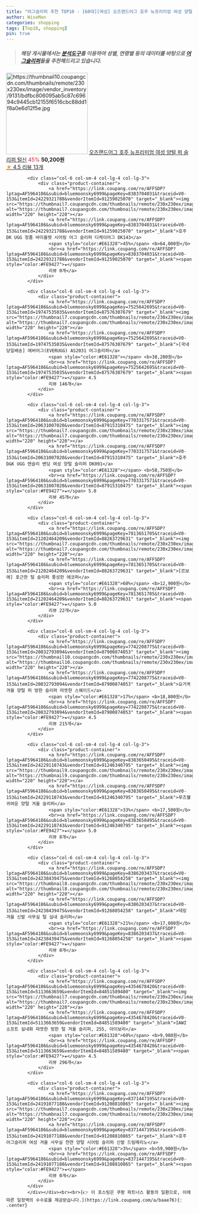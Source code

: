 ```yaml
---
title: "어그슬리퍼 추천 TOP10 - [60대][여성] 오즈랜드어그 호주 뉴프리미엄 여성 양털 퍼 슬리퍼 털신"
author: WiseMan
categories: shopping
tags: [Top10, shopping]
pin: true
---
```


> ##### 해당 게시물에서는 [**분석도구**](https://itemscout.io/)를 이용하여 **성별**, **연령별** 등의 데이터를 바탕으로 [**어그슬리퍼**](https://link.coupang.com/a/baae76)들을 추천해드리고 있습니다.
<div class="container"><div class="row">
            <div class="col-6 col-sm-4 col-lg-4 col-lg-3">
                <div class="product-container">
                    <a href="https://link.coupang.com/re/AFFSDP?lptag=AF5964186&subid=bluemoonsky6999&pageKey=6154827505&traceid=V0-153&itemId=11905878954&vendorItemId=83931823383" target="_blank"><img src="https://thumbnail10.coupangcdn.com/thumbnails/remote/230x230ex/image/vendor_inventory/9131/bdfbc806095ab5c87c69694c9445cb12155f6516cbc88dd1f8a0e6d12f5e.jpg" alt="https://thumbnail10.coupangcdn.com/thumbnails/remote/230x230ex/image/vendor_inventory/9131/bdfbc806095ab5c87c69694c9445cb12155f6516cbc88dd1f8a0e6d12f5e.jpg" width="220" height="220"></a>
                    <a href="https://link.coupang.com/re/AFFSDP?lptag=AF5964186&subid=bluemoonsky6999&pageKey=6154827505&traceid=V0-153&itemId=11905878954&vendorItemId=83931823383" target="_blank">오즈랜드어그 호주 뉴프리미엄 여성 양털 퍼 슬리퍼 털신</a>
                    <span style="color:#E61328">45%</span> <b>50,200원</b>
                    <br><a href="https://link.coupang.com/re/AFFSDP?lptag=AF5964186&subid=bluemoonsky6999&pageKey=6154827505&traceid=V0-153&itemId=11905878954&vendorItemId=83931823383" target="_blank"><span style="color:#FE9427">★</span> 4.5
                    리뷰 13개</a>
                </div>
            </div>
            
            <div class="col-6 col-sm-4 col-lg-4 col-lg-3">
                <div class="product-container">
                    <a href="https://link.coupang.com/re/AFFSDP?lptag=AF5964186&subid=bluemoonsky6999&pageKey=8383704031&traceid=V0-153&itemId=24229321788&vendorItemId=91259025070" target="_blank"><img src="https://thumbnail7.coupangcdn.com/thumbnails/remote/230x230ex/image/vendor_inventory/4fde/46393a8737c75c6d1e73084db26037c62fa816b2a996a56a057789b81c14.jpg" alt="https://thumbnail7.coupangcdn.com/thumbnails/remote/230x230ex/image/vendor_inventory/4fde/46393a8737c75c6d1e73084db26037c62fa816b2a996a56a057789b81c14.jpg" width="220" height="220"></a>
                    <a href="https://link.coupang.com/re/AFFSDP?lptag=AF5964186&subid=bluemoonsky6999&pageKey=8383704031&traceid=V0-153&itemId=24229321788&vendorItemId=91259025070" target="_blank">호주 DK UGG 정품 바이올렛 시어링 어그 슬리퍼 디케이어그 DK143</a>
                    <span style="color:#E61328">45%</span> <b>64,000원</b>
                    <br><a href="https://link.coupang.com/re/AFFSDP?lptag=AF5964186&subid=bluemoonsky6999&pageKey=8383704031&traceid=V0-153&itemId=24229321788&vendorItemId=91259025070" target="_blank"><span style="color:#FE9427">★</span> 
                    리뷰 0개</a>
                </div>
            </div>
            
            <div class="col-6 col-sm-4 col-lg-4 col-lg-3">
                <div class="product-container">
                    <a href="https://link.coupang.com/re/AFFSDP?lptag=AF5964186&subid=bluemoonsky6999&pageKey=7525642695&traceid=V0-153&itemId=19747535035&vendorItemId=87576307679" target="_blank"><img src="https://thumbnail7.coupangcdn.com/thumbnails/remote/230x230ex/image/vendor_inventory/b64a/1762bf87bae1229c8311524a3995355884c764cd1f9a3c8a530a4b268755.png" alt="https://thumbnail7.coupangcdn.com/thumbnails/remote/230x230ex/image/vendor_inventory/b64a/1762bf87bae1229c8311524a3995355884c764cd1f9a3c8a530a4b268755.png" width="220" height="220"></a>
                    <a href="https://link.coupang.com/re/AFFSDP?lptag=AF5964186&subid=bluemoonsky6999&pageKey=7525642695&traceid=V0-153&itemId=19747535035&vendorItemId=87576307679" target="_blank">[국내당일배송] 에버어그(EVERUGG) AS2031 어그슬리퍼</a>
                    <span style="color:#E61328"></span> <b>38,200원</b>
                    <br><a href="https://link.coupang.com/re/AFFSDP?lptag=AF5964186&subid=bluemoonsky6999&pageKey=7525642695&traceid=V0-153&itemId=19747535035&vendorItemId=87576307679" target="_blank"><span style="color:#FE9427">★</span> 4.5
                    리뷰 146개</a>
                </div>
            </div>
            
            <div class="col-6 col-sm-4 col-lg-4 col-lg-3">
                <div class="product-container">
                    <a href="https://link.coupang.com/re/AFFSDP?lptag=AF5964186&subid=bluemoonsky6999&pageKey=7703317571&traceid=V0-153&itemId=20631007020&vendorItemId=87915310475" target="_blank"><img src="https://thumbnail7.coupangcdn.com/thumbnails/remote/230x230ex/image/vendor_inventory/f3c8/3e7fac3851c44a250f33686af6107906a72f18e291d3a32ecb41e3654e20.jpg" alt="https://thumbnail7.coupangcdn.com/thumbnails/remote/230x230ex/image/vendor_inventory/f3c8/3e7fac3851c44a250f33686af6107906a72f18e291d3a32ecb41e3654e20.jpg" width="220" height="220"></a>
                    <a href="https://link.coupang.com/re/AFFSDP?lptag=AF5964186&subid=bluemoonsky6999&pageKey=7703317571&traceid=V0-153&itemId=20631007020&vendorItemId=87915310475" target="_blank">호주 D&K UGG 앤슬리 밴딩 여성 양털 슬리퍼 DK091</a>
                    <span style="color:#E61328"></span> <b>58,750원</b>
                    <br><a href="https://link.coupang.com/re/AFFSDP?lptag=AF5964186&subid=bluemoonsky6999&pageKey=7703317571&traceid=V0-153&itemId=20631007020&vendorItemId=87915310475" target="_blank"><span style="color:#FE9427">★</span> 5.0
                    리뷰 45개</a>
                </div>
            </div>
            
            <div class="col-6 col-sm-4 col-lg-4 col-lg-3">
                <div class="product-container">
                    <a href="https://link.coupang.com/re/AFFSDP?lptag=AF5964186&subid=bluemoonsky6999&pageKey=7813651705&traceid=V0-153&itemId=21202464209&vendorItemId=88263729631" target="_blank"><img src="https://thumbnail7.coupangcdn.com/thumbnails/remote/230x230ex/image/vendor_inventory/2a46/44dc849d67d06c90f642ce43baa48b21a2a6a4a5cfc8127501dd008ca6ee.jpg" alt="https://thumbnail7.coupangcdn.com/thumbnails/remote/230x230ex/image/vendor_inventory/2a46/44dc849d67d06c90f642ce43baa48b21a2a6a4a5cfc8127501dd008ca6ee.jpg" width="220" height="220"></a>
                    <a href="https://link.coupang.com/re/AFFSDP?lptag=AF5964186&subid=bluemoonsky6999&pageKey=7813651705&traceid=V0-153&itemId=21202464209&vendorItemId=88263729631" target="_blank">[르보에] 포근한 털 슬리퍼 풍성한 에코퍼</a>
                    <span style="color:#E61328">60%</span> <b>12,900원</b>
                    <br><a href="https://link.coupang.com/re/AFFSDP?lptag=AF5964186&subid=bluemoonsky6999&pageKey=7813651705&traceid=V0-153&itemId=21202464209&vendorItemId=88263729631" target="_blank"><span style="color:#FE9427">★</span> 5.0
                    리뷰 22개</a>
                </div>
            </div>
            
            <div class="col-6 col-sm-4 col-lg-4 col-lg-3">
                <div class="product-container">
                    <a href="https://link.coupang.com/re/AFFSDP?lptag=AF5964186&subid=bluemoonsky6999&pageKey=7742208775&traceid=V0-153&itemId=20832793094&vendorItemId=87900874053" target="_blank"><img src="https://thumbnail10.coupangcdn.com/thumbnails/remote/230x230ex/image/vendor_inventory/dbcf/3aebc39dde7b337a07820b4afb8e4ec5d714e1a284a77158a2e83581faf6.png" alt="https://thumbnail10.coupangcdn.com/thumbnails/remote/230x230ex/image/vendor_inventory/dbcf/3aebc39dde7b337a07820b4afb8e4ec5d714e1a284a77158a2e83581faf6.png" width="220" height="220"></a>
                    <a href="https://link.coupang.com/re/AFFSDP?lptag=AF5964186&subid=bluemoonsky6999&pageKey=7742208775&traceid=V0-153&itemId=20832793094&vendorItemId=87900874053" target="_blank">요거꾹 겨울 양털 퍼 방한 슬리퍼 따뜻한 스웨이드</a>
                    <span style="color:#E61328">17%</span> <b>18,800원</b>
                    <br><a href="https://link.coupang.com/re/AFFSDP?lptag=AF5964186&subid=bluemoonsky6999&pageKey=7742208775&traceid=V0-153&itemId=20832793094&vendorItemId=87900874053" target="_blank"><span style="color:#FE9427">★</span> 4.5
                    리뷰 215개</a>
                </div>
            </div>
            
            <div class="col-6 col-sm-4 col-lg-4 col-lg-3">
                <div class="product-container">
                    <a href="https://link.coupang.com/re/AFFSDP?lptag=AF5964186&subid=bluemoonsky6999&pageKey=8383650495&traceid=V0-153&itemId=24229118743&vendorItemId=91246340795" target="_blank"><img src="https://thumbnail9.coupangcdn.com/thumbnails/remote/230x230ex/image/vendor_inventory/1fa2/4419e7938e5a464661ebd108351b425ed7a9d02fee9a6d074ecf7255b557.jpg" alt="https://thumbnail9.coupangcdn.com/thumbnails/remote/230x230ex/image/vendor_inventory/1fa2/4419e7938e5a464661ebd108351b425ed7a9d02fee9a6d074ecf7255b557.jpg" width="220" height="220"></a>
                    <a href="https://link.coupang.com/re/AFFSDP?lptag=AF5964186&subid=bluemoonsky6999&pageKey=8383650495&traceid=V0-153&itemId=24229118743&vendorItemId=91246340795" target="_blank">루즈웰 귀여운 양털 겨울 슬리퍼</a>
                    <span style="color:#E61328">33%</span> <b>17,500원</b>
                    <br><a href="https://link.coupang.com/re/AFFSDP?lptag=AF5964186&subid=bluemoonsky6999&pageKey=8383650495&traceid=V0-153&itemId=24229118743&vendorItemId=91246340795" target="_blank"><span style="color:#FE9427">★</span> 5.0
                    리뷰 8개</a>
                </div>
            </div>
            
            <div class="col-6 col-sm-4 col-lg-4 col-lg-3">
                <div class="product-container">
                    <a href="https://link.coupang.com/re/AFFSDP?lptag=AF5964186&subid=bluemoonsky6999&pageKey=8386203437&traceid=V0-153&itemId=24238439475&vendorItemId=91268054258" target="_blank"><img src="https://thumbnail8.coupangcdn.com/thumbnails/remote/230x230ex/image/vendor_inventory/d29d/521bf26f4fb3b7360e3dd5d0a427746e9b0649817fc4c0f4428a1da3165b.jpg" alt="https://thumbnail8.coupangcdn.com/thumbnails/remote/230x230ex/image/vendor_inventory/d29d/521bf26f4fb3b7360e3dd5d0a427746e9b0649817fc4c0f4428a1da3165b.jpg" width="220" height="220"></a>
                    <a href="https://link.coupang.com/re/AFFSDP?lptag=AF5964186&subid=bluemoonsky6999&pageKey=8386203437&traceid=V0-153&itemId=24238439475&vendorItemId=91268054258" target="_blank">테밍 겨울 신발 사무실 털 실내 슬리퍼</a>
                    <span style="color:#E61328">21%</span> <b>17,000원</b>
                    <br><a href="https://link.coupang.com/re/AFFSDP?lptag=AF5964186&subid=bluemoonsky6999&pageKey=8386203437&traceid=V0-153&itemId=24238439475&vendorItemId=91268054258" target="_blank"><span style="color:#FE9427">★</span> 
                    리뷰 0개</a>
                </div>
            </div>
            
            <div class="col-6 col-sm-4 col-lg-4 col-lg-3">
                <div class="product-container">
                    <a href="https://link.coupang.com/re/AFFSDP?lptag=AF5964186&subid=bluemoonsky6999&pageKey=4354678420&traceid=V0-153&itemId=5113663659&vendorItemId=84851589480" target="_blank"><img src="https://thumbnail7.coupangcdn.com/thumbnails/remote/230x230ex/image/vendor_inventory/6052/322611a7d1a3bde20afccf0429974d51a08771ca2232442f19dbc8bcbde6.jpg" alt="https://thumbnail7.coupangcdn.com/thumbnails/remote/230x230ex/image/vendor_inventory/6052/322611a7d1a3bde20afccf0429974d51a08771ca2232442f19dbc8bcbde6.jpg" width="220" height="220"></a>
                    <a href="https://link.coupang.com/re/AFFSDP?lptag=AF5964186&subid=bluemoonsky6999&pageKey=4354678420&traceid=V0-153&itemId=5113663659&vendorItemId=84851589480" target="_blank">IAWI 소프트 실내화 따뜻한 방한 털 겨울 슬리퍼, 255, 아이보리</a>
                    <span style="color:#E61328">60%</span> <b>9,980원</b>
                    <br><a href="https://link.coupang.com/re/AFFSDP?lptag=AF5964186&subid=bluemoonsky6999&pageKey=4354678420&traceid=V0-153&itemId=5113663659&vendorItemId=84851589480" target="_blank"><span style="color:#FE9427">★</span> 4.5
                    리뷰 296개</a>
                </div>
            </div>
            
            <div class="col-6 col-sm-4 col-lg-4 col-lg-3">
                <div class="product-container">
                    <a href="https://link.coupang.com/re/AFFSDP?lptag=AF5964186&subid=bluemoonsky6999&pageKey=8371447195&traceid=V0-153&itemId=24191077188&vendorItemId=91208810865" target="_blank"><img src="https://thumbnail7.coupangcdn.com/thumbnails/remote/230x230ex/image/vendor_inventory/028c/2a98e80e573e592604d127b08a3eea5e47c1a258c15a56aa6af31c6c70b5.jpg" alt="https://thumbnail7.coupangcdn.com/thumbnails/remote/230x230ex/image/vendor_inventory/028c/2a98e80e573e592604d127b08a3eea5e47c1a258c15a56aa6af31c6c70b5.jpg" width="220" height="220"></a>
                    <a href="https://link.coupang.com/re/AFFSDP?lptag=AF5964186&subid=bluemoonsky6999&pageKey=8371447195&traceid=V0-153&itemId=24191077188&vendorItemId=91208810865" target="_blank">호주 어그슬리퍼 여성 겨울 사무실 천연 양털 시어링 슬리퍼 신발 드림메리노</a>
                    <span style="color:#E61328">3%</span> <b>59,900원</b>
                    <br><a href="https://link.coupang.com/re/AFFSDP?lptag=AF5964186&subid=bluemoonsky6999&pageKey=8371447195&traceid=V0-153&itemId=24191077188&vendorItemId=91208810865" target="_blank"><span style="color:#FE9427">★</span> 
                    리뷰 0개</a>
                </div>
            </div>
            </div></div><br><br>[👉 이 포스팅은 쿠팡 파트너스 활동의 일환으로, 이에 따른 일정액의 수수료를 제공받습니다.](https://link.coupang.com/a/baae76){: .center}